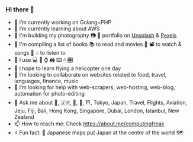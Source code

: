 ### Hi there 👋

- 🔭 I’m currently working on Golang+PHP
- 🌱 I’m currently learning about AWS
- 💈 I'm building my photography 📷 📸 portfolio on [Unsplash](https://unsplash.com/computingfreak) & [Pexels](https://pexels.com/computingfreak)
- 🚧 I'm compiling a list of books 📚 to read and movies 🎥 📽 to watch & songs 🎵 🎶 to listen to
- 🧿 I use 💻 📱 ⌚️ 🖨 ⌨️ 🖱 🎛
- 🚁 I hope to learn flying a helicopter one day
- 👯 I’m looking to collaborate on websites related to food, travel, languages, finance, music
- 🤔 I’m looking for help with web-scrapers, web-hosting, web-blog, automation for photo-editing
- 💬 Ask me about 🍱, 🇯🇵, 🗼, 🗻, ⛩, Tokyo, Japan, Travel, Flights, Aviation, Jeju, Fiji, Bali, Hong Kong, Singapore, Dubai, London, Istanbul, New Zealand
- 📫 How to reach me: Check https://about.me/computingfreak
- ⚡ Fun fact: 🗾 Japanese maps put Japan at the centre of the world 🗺

